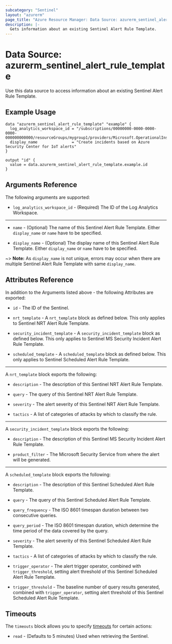 ```yaml
---
subcategory: "Sentinel"
layout: "azurerm"
page_title: "Azure Resource Manager: Data Source: azurerm_sentinel_alert_rule_template"
description: |-
  Gets information about an existing Sentinel Alert Rule Template.
---
```


# Data Source: azurerm_sentinel_alert_rule_template

Use this data source to access information about an existing Sentinel Alert Rule Template.

## Example Usage

```hcl
data "azurerm_sentinel_alert_rule_template" "example" {
  log_analytics_workspace_id = "/subscriptions/00000000-0000-0000-0000-000000000000/resourceGroups/mygroup1/providers/Microsoft.OperationalInsights/workspaces/workspace1"
  display_name               = "Create incidents based on Azure Security Center for IoT alerts"
}

output "id" {
  value = data.azurerm_sentinel_alert_rule_template.example.id
}
```

## Arguments Reference

The following arguments are supported:

* `log_analytics_workspace_id` - (Required) The ID of the Log Analytics Workspace.

---

* `name` - (Optional) The name of this Sentinel Alert Rule Template. Either `display_name` or `name` have to be specified.

* `display_name` - (Optional) The display name of this Sentinel Alert Rule Template. Either `display_name` or `name` have to be specified.

~> **Note:** As `display_name` is not unique, errors may occur when there are multiple Sentinel Alert Rule Template with same `display_name`.

## Attributes Reference

In addition to the Arguments listed above - the following Attributes are exported:

* `id` - The ID of the Sentinel.

* `nrt_template` - A `nrt_template` block as defined below. This only applies to Sentinel NRT Alert Rule Template.

* `security_incident_template` - A `security_incident_template` block as defined below. This only applies to Sentinel MS Security Incident Alert Rule Template.

* `scheduled_template` - A `scheduled_template` block as defined below. This only applies to Sentinel Scheduled Alert Rule Template.

---

A `nrt_template` block exports the following:

* `description` - The description of this Sentinel NRT Alert Rule Template.

* `query` - The query of this Sentinel NRT Alert Rule Template.

* `severity` - The alert severity of this Sentinel NRT Alert Rule Template.

* `tactics` - A list of categories of attacks by which to classify the rule.

---

A `security_incident_template` block exports the following:

* `description` - The description of this Sentinel MS Security Incident Alert Rule Template.

* `product_filter` - The Microsoft Security Service from where the alert will be generated.

---

A `scheduled_template` block exports the following:

* `description` - The description of this Sentinel Scheduled Alert Rule Template.

* `query` - The query of this Sentinel Scheduled Alert Rule Template.

* `query_frequency` - The ISO 8601 timespan duration between two consecutive queries.

* `query_period` - The ISO 8601 timespan duration, which determine the time period of the data covered by the query.

* `severity` - The alert severity of this Sentinel Scheduled Alert Rule Template.

* `tactics` - A list of categories of attacks by which to classify the rule.

* `trigger_operator` - The alert trigger operator, combined with `trigger_threshold`, setting alert threshold of this Sentinel Scheduled Alert Rule Template.

* `trigger_threshold` - The baseline number of query results generated, combined with `trigger_operator`, setting alert threshold of this Sentinel Scheduled Alert Rule Template.

## Timeouts

The `timeouts` block allows you to specify [timeouts](https://developer.hashicorp.com/terraform/language/resources/configure#define-operation-timeouts) for certain actions:

* `read` - (Defaults to 5 minutes) Used when retrieving the Sentinel.
